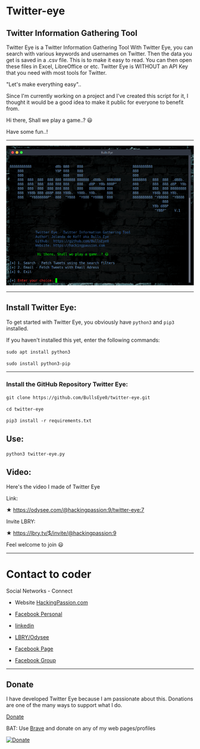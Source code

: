 # Twitter-eye

## Twitter Information Gathering Tool

Twitter Eye is a Twitter Information Gathering Tool
With Twitter Eye, you can search with various keywords and usernames on Twitter. Then the data you get is saved in a .csv file. This is to make it easy to read. You can then open these files in Excel, LibreOffice or etc.
Twitter Eye is WITHOUT an API Key that you need with most tools for Twitter. 

"Let's make everything easy".. 

Since I'm currently working on a project and I've created this script for it, I thought it would be a good idea to make it public for everyone to benefit from.

Hi there, Shall we play a game..? 😃

Have some fun..!

---

![Screenshot](img/twiteye.png)

---

## Install Twitter Eye:

To get started with Twitter Eye, you obviously have `python3` and `pip3` installed.

If you haven't installed this yet, enter the following commands:


``sudo apt install python3``


``sudo install python3-pip``

---

### Install the GitHub Repository Twitter Eye:


``git clone https://github.com/BullsEye0/twitter-eye.git``

``cd twitter-eye``
  
``pip3 install -r requirements.txt``

  
## Use:

``python3 twitter-eye.py``

## Video:

Here's the video I made of Twitter Eye

Link: 

★ https://odysee.com/@hackingpassion:9/twitter-eye:7 

Invite LBRY:

★ https://lbry.tv/$/invite/@hackingpassion:9

Feel welcome to join 😃

---


# Contact to coder
Social Networks - Connect

* Website [HackingPassion.com](https://hackingpassion.com)

* [Facebook Personal](https://www.facebook.com/profile.php?id=100069546190609)

* [linkedin](https://www.linkedin.com/in/jolandadekoff/)

* [LBRY/Odysee](https://lbry.tv/$/invite/@hackingpassion:9)

* [Facebook Page](https://www.facebook.com/ethical.hack.group)

* [Facebook Group](https://www.facebook.com/groups/ethical.hack.group/)
  
  

***

## Donate


I have developed Twitter Eye because I am passionate about this. 
Donations are one of the many ways to support what I do.

[Donate](https://hackingpassion.com/donate/)

BAT: Use [Brave](https://brave.com/bul891) and donate on any of my web pages/profiles

[![Donate](https://img.shields.io/badge/Donate-PayPal-green.svg)](https://www.paypal.com/cgi-bin/webscr?cmd=_s-xclick&hosted_button_id=R96YN2PUS8V8W)
